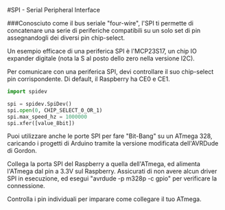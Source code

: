 <!--
---
name: SPI
description: Pin SPI del Raspberry
pincount: 5
pin:
  '11':
    name: SPI1 CE1
  '12':
    name: SPI1 CE0
  '19':
    name: SPI0 MOSI
    direction: output
    active: high
    description: Master Out / Slave In
  '21':
    name: SPI0 MISO
    direction: input
    active: high
    description: Master In / Slave Out
  '23':
    name: SPI0 SCLK
    direction: output
    active: high
    description: Clock
  '24':
    name: SPI0 CE0
    direction: output
    active: high
    description: Chip Select 0
  '26':
    name: SPI0 CE1
    direction: output
    active: high
    description: Chip Select 1
  '35':
    name: SPI1 MISO
  '36':
    name: SPI1 CE2
  '38':
    name: SPI1 MOSI
  '40':
    name: SPI1 SCLK
-->
#SPI - Serial Peripheral Interface

###Conosciuto come il bus seriale "four-wire", l'SPI ti permette di concatenare una serie di periferiche compatibili su un solo set di pin assegnandogli dei diversi pin chip-select.

Un esempio efficace di una periferica SPI è l'MCP23S17, un chip IO expander digitale (nota la S al posto dello zero nella versione I2C).

Per comunicare con una periferica SPI, devi controllare il suo chip-select pin corrispondente. Di default, il Raspberry ha CE0 e CE1.

```python
import spidev

spi = spidev.SpiDev()
spi.open(0, CHIP_SELECT_0_OR_1)
spi.max_speed_hz = 1000000
spi.xfer([value_8bit])
```

Puoi utilizzare anche le porte SPI per fare "Bit-Bang" su un ATmega 328, caricando i progetti di Arduino tramite la versione modificata 
dell'AVRDude di Gordon.

Collega la porta SPI del Raspberry a quella dell'ATmega, ed alimenta l'ATmega dal pin a 3.3V sul Raspberry. 
Assicurati di non avere alcun driver SPI in esecuzione, ed esegui "avrdude -p m328p -c gpio" per verificare la connessione.

Controlla i pin individuali per imparare come collegare il tuo ATmega.
